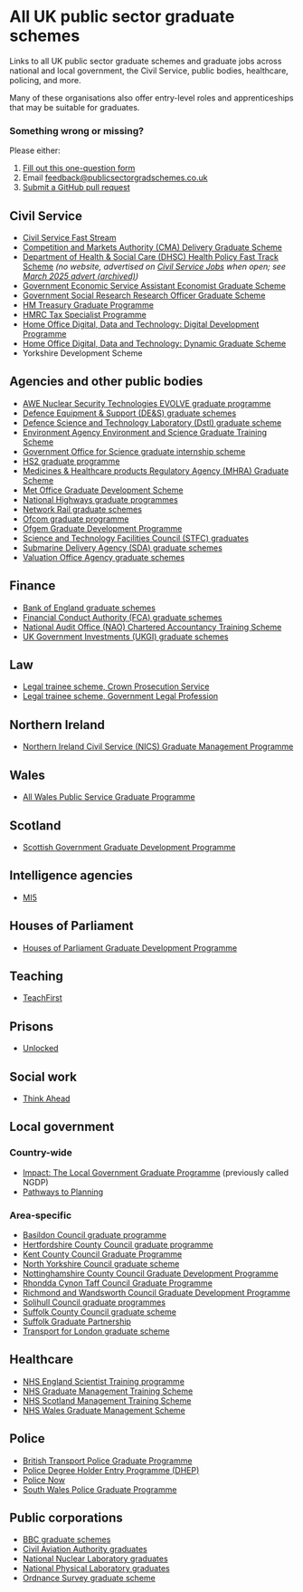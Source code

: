 # All UK public sector graduate schemes

Links to all UK public sector graduate schemes and graduate jobs across national and local government, the Civil Service, public bodies, healthcare, policing, and more.

Many of these organisations also offer entry-level roles and apprenticeships that may be suitable for graduates.

### Something wrong or missing?

Please either:

1. [Fill out this one-question form](https://forms.office.com/r/KL0yJtLdgh)
2. Email [feedback@publicsectorgradschemes.co.uk](mailto:feedback@publicsectorgradschemes.co.uk)
3. [Submit a GitHub pull request](https://github.com/chrishylanduk/uk-public-sector-graduate-schemes-list/pulls)

## Civil Service

- [Civil Service Fast Stream](https://www.faststream.gov.uk)
- [Competition and Markets Authority (CMA) Delivery Graduate Scheme](https://www.civil-service-careers.gov.uk/cma-graduate-scheme/)
- [Department of Health & Social Care (DHSC) Health Policy Fast Track Scheme](https://www.graduates.nhs.uk/wp-content/uploads/2021/10/DHSC-HPFTS-2022-Candidate-Pack.pdf) _(no website, advertised on [Civil Service Jobs](https://www.civilservicejobs.service.gov.uk/csr/index.cgi) when open; see [March 2025 advert (archived)](https://web.archive.org/web/20250824154059/https://findajob.dwp.gov.uk/details/16299166))_
- [Government Economic Service Assistant Economist Graduate Scheme](https://www.gov.uk/guidance/assistant-economist-recruitment)
- [Government Social Research Research Officer Graduate Scheme](https://www.gov.uk/guidance/gsr-social-research-scheme)
- [HM Treasury Graduate Programme](https://www.civil-service-careers.gov.uk/departments/working-for-hm-treasury/)
- [HMRC Tax Specialist Programme](https://careers.hmrc.gov.uk/tax-graduates)
- [Home Office Digital, Data and Technology: Digital Development Programme](https://careers.homeoffice.gov.uk/news/were-recruiting-graduates-apprentices-and-fixed-term-associates-to-join-our-digital-and-data-programmes)
- [Home Office Digital, Data and Technology: Dynamic Graduate Scheme](https://hodigital.blog.gov.uk/2025/06/25/graduates-accelerate-your-digital-and-data-career-on-our-dynamic-graduate-scheme/)
- Yorkshire Development Scheme

## Agencies and other public bodies

- [AWE Nuclear Security Technologies EVOLVE graduate programme](https://www.awe.co.uk/careers/early-careers/graduate-programme-evolve/)
- [Defence Equipment & Support (DE&S) graduate schemes](https://des.mod.uk/careers/graduates-1/#graduate-section)
- [Defence Science and Technology Laboratory (Dstl) graduate scheme](https://www.gov.uk/guidance/become-a-dstl-graduate-or-student)
- [Environment Agency Environment and Science Graduate Training Scheme](https://environmentagencycareers.co.uk/current-opportunities/environment-and-science-graduate-training-scheme/)
- [Government Office for Science graduate internship scheme](https://governmentscienceandengineering.blog.gov.uk/2019/06/26/graduates-wanted-apply-now-for-the-2019-gos-internship-programme-3/)
- [HS2 graduate programme](https://www.hs2.org.uk/jobs-and-skills/careers-with-hs2-ltd/apprentices-and-graduates/)
- [Medicines & Healthcare products Regulatory Agency (MHRA) Graduate Scheme](https://www.gov.uk/government/publications/mhra-graduate-scheme/mhra-graduate-scheme)
- [Met Office Graduate Development Scheme](https://careers.metoffice.gov.uk/early-careers/graduate-development-scheme)
- [National Highways graduate programmes](https://nationalhighways.co.uk/careers/career-programmes/graduate-programmes/)
- [Network Rail graduate schemes](https://www.networkrail.co.uk/careers/early-careers/graduate-schemes/)
- [Ofcom graduate programme](https://careers.ofcom.org.uk/careers/early-careers/graduate-programme/)
- [Ofgem Graduate Development Programme](https://www.ofgem.gov.uk/about-us/working-ofgem#heading-ofgem-graduate-development-programme)
- [Science and Technology Facilities Council (STFC) graduates](https://stfccareers.co.uk/graduates/)
- [Submarine Delivery Agency (SDA) graduate schemes](https://www.gov.uk/government/publications/sda-graduate-schemes/sda-graduate-schemes)
- [Valuation Office Agency graduate schemes](https://www.gov.uk/guidance/valuation-office-agency-graduate-scheme)

## Finance

- [Bank of England graduate schemes](https://www.bankofengland.co.uk/careers/early-careers)
- [Financial Conduct Authority (FCA) graduate schemes](https://www.fca.org.uk/careers/early-careers)
- [National Audit Office (NAO) Chartered Accountancy Training Scheme](https://naoaccountancyscheme.co.uk)
- [UK Government Investments (UKGI) graduate schemes](https://www.ukgi.org.uk/working-for-us/graduate-programme/)

## Law

- [Legal trainee scheme, Crown Prosecution Service](https://www.cps.gov.uk/careers/legal-trainee)
- [Legal trainee scheme, Government Legal Profession](https://www.gov.uk/guidance/government-legal-service-gls-legal-trainee-scheme-how-to-apply)

## Northern Ireland

- [Northern Ireland Civil Service (NICS) Graduate Management Programme](https://careers-ext.hrconnect.nigov.net)

## Wales

- [All Wales Public Service Graduate Programme](https://academiwales.gov.wales/courses-and-events/programmes/all-wales-public-service-graduate-programme)

## Scotland

- [Scottish Government Graduate Development Programme](https://www.jobs.gov.scot/early-careers)

## Intelligence agencies

- [MI5](https://www.mi5.gov.uk/careers/opportunities/graduates)

## Houses of Parliament

- [Houses of Parliament Graduate Development Programme](https://www.parliament.uk/about/careers/graduate-programme/)

## Teaching

- [TeachFirst](https://www.teachfirst.org.uk/)

## Prisons

- [Unlocked](http://unlockedgrads.org.uk/)

## Social work

- [Think Ahead](http://thinkahead.org/)

## Local government

### Country-wide

- [Impact: The Local Government Graduate Programme](https://www.local.gov.uk/impact-local-government-graduate-programme-candidates) (previously called NGDP)
- [Pathways to Planning](https://www.local.gov.uk/pathways-to-planning)

### Area-specific

- [Basildon Council graduate programme](https://www.basildon.gov.uk/article/4342/Graduate-recruitment-at-Basildon-Council)
- [Hertfordshire County Council graduate programme](https://jobs.hertfordshire.gov.uk/departments/grads-apprentices-and-work-experience/graduate-scheme-at-hertfordshire-county-council.aspx)
- [Kent County Council Graduate Programme](https://jobs.kent.gov.uk/working-here/starting-your-career-with-us/kent-graduate-programme)
- [North Yorkshire Council graduate scheme](https://www.northyorks.gov.uk/jobs-and-careers/our-apprenticeships-graduate-scheme-and-work-experience/our-graduate-scheme)
- [Nottinghamshire County Council Graduate Development Programme](https://www.nottinghamshire.gov.uk/jobs-and-working/working-for-us/learning-and-development/graduate-development-programme)
- [Rhondda Cynon Taff Council Graduate Programme](https://www.rctcbc.gov.uk/EN/Resident/JobsandTraining/Jobs/ApprenticeshipsGraduateSchemes/GraduateScheme/AbouttheGraduateProgramme.aspx)
- [Richmond and Wandsworth Council Graduate Development Programme](https://recruitment.richmondandwandsworth.gov.uk/graduates/)
- [Solihull Council graduate programmes](https://www.solihull.gov.uk/jobs-and-training/graduate-opportunities)
- [Suffolk County Council graduate scheme](https://careers.suffolk.gov.uk/home/careers/early-careers/graduate-scheme)
- [Suffolk Graduate Partnership](https://recruitment.westsuffolk.gov.uk/workforce/graduates.cfm)
- [Transport for London graduate scheme](https://tfl.gov.uk/corporate/careers/graduates)

## Healthcare

- [NHS England Scientist Training programme](https://www.nshcs.hee.nhs.uk/programmes/stp)
- [NHS Graduate Management Training Scheme](https://graduates.nhs.uk)
- [NHS Scotland Management Training Scheme](https://www.mts.scot.nhs.uk)
- [NHS Wales Graduate Management Scheme](https://heiw.nhs.wales/careers/nhs-wales-careers/roles/corporate-services/management/nhs-wales-graduate-management-scheme/)

## Police

- [British Transport Police Graduate Programme](https://careers.btp.police.uk/roles/graduate-programme/)
- [Police Degree Holder Entry Programme (DHEP)](https://www.joiningthepolice.co.uk/application-process/ways-in-to-policing/degree-holder-entry-programme-dhep)
- [Police Now](http://www.policenow.org.uk/)
- [South Wales Police Graduate Programme](https://www.south-wales.police.uk/police-forces/south-wales-police/areas/careers/careers/staff-roles/graduate-opportunities/)

## Public corporations

- [BBC graduate schemes](https://careers.bbc.co.uk/content/EC_All-Pages/)
- [Civil Aviation Authority graduates](https://careers.caa.co.uk/go/Career-Programmes/3745001/)
- [National Nuclear Laboratory graduates](https://www.nnl.co.uk/careers/early-careers/graduates/)
- [National Physical Laboratory graduates](https://www.npl.co.uk/careers/graduates)
- [Ordnance Survey graduate scheme](https://www.ordnancesurvey.co.uk/careers/graduate-scheme)
